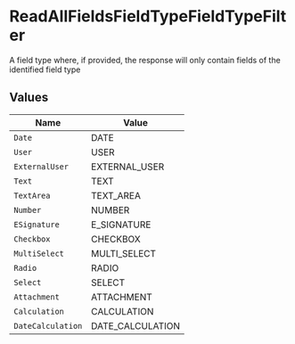 # ReadAllFieldsFieldTypeFieldTypeFilter

A field type where, if provided, the response will only contain fields of the identified field type


## Values

| Name              | Value             |
| ----------------- | ----------------- |
| `Date`            | DATE              |
| `User`            | USER              |
| `ExternalUser`    | EXTERNAL_USER     |
| `Text`            | TEXT              |
| `TextArea`        | TEXT_AREA         |
| `Number`          | NUMBER            |
| `ESignature`      | E_SIGNATURE       |
| `Checkbox`        | CHECKBOX          |
| `MultiSelect`     | MULTI_SELECT      |
| `Radio`           | RADIO             |
| `Select`          | SELECT            |
| `Attachment`      | ATTACHMENT        |
| `Calculation`     | CALCULATION       |
| `DateCalculation` | DATE_CALCULATION  |